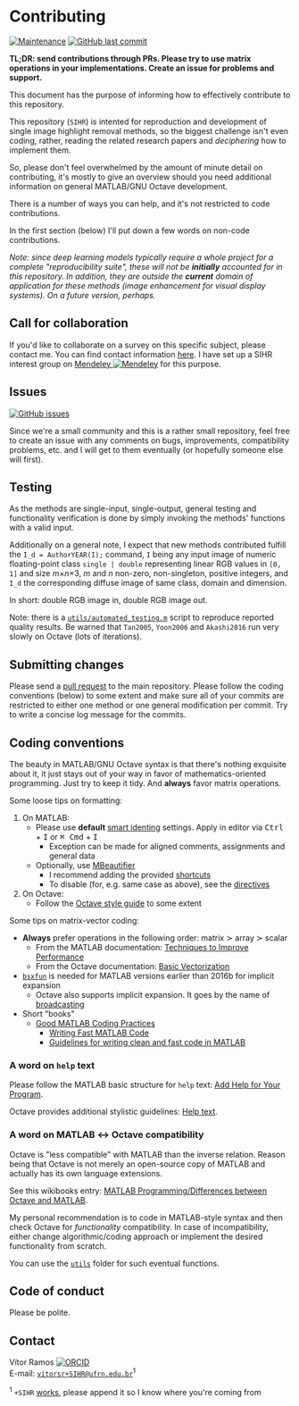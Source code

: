 # Contributing

[![Maintenance](https://img.shields.io/maintenance/yes/2019)](https://github.com/vitorsr/SIHR/graphs/contributors)
[![GitHub last commit](https://img.shields.io/github/last-commit/vitorsr/SIHR)](https://github.com/vitorsr/SIHR/commits/master)

**TL;DR: send contributions through PRs. Please try to use matrix operations in your implementations. Create an issue for problems and support.**

This document has the purpose of informing how to effectively contribute to this repository.

This repository (`SIHR`) is intented for reproduction and development of single image highlight removal methods, so the biggest challenge isn't even coding, rather, reading the related research papers and *deciphering* how to implement them.

So, please don't feel overwhelmed by the amount of minute detail on contributing, it's mostly to give an overview should you need additional information on general MATLAB/GNU Octave development.

There is a number of ways you can help, and it's not restricted to code contributions.

In the first section (below) I'll put down a few words on non-code contributions.

*Note: since deep learning models typically require a whole project for a complete "reproducibility suite", these will not be **initially** accounted for in this repository. In addition, they are outside the **current** domain of application for these methods (image enhancement for visual display systems). On a future version, perhaps.*

## Call for collaboration

If you'd like to collaborate on a survey on this specific subject, please contact me. You can find contact information [here](#contact). I have set up a SIHR interest group on [Mendeley ![Mendeley](https://cdn1.iconfinder.com/data/icons/simple-icons/16/mendeley-16-black.png)](https://www.mendeley.com/community/sihr/) for this purpose.

<!-- https://www.iconfinder.com/icons/167730/mendeley_icon -->

## Issues

[![GitHub issues](https://img.shields.io/github/issues/vitorsr/SIHR)](https://github.com/vitorsr/SIHR/issues)

Since we're a small community and this is a rather small repository, feel free to create an issue with any comments on bugs, improvements, compatibility problems, etc. and I will get to them eventually (or hopefully someone else will first).

## Testing

As the methods are single-input, single-output, general testing and functionality verification is done by simply invoking the methods' functions with a valid input.

Additionally on a general note, I expect that new methods contributed fulfill the `I_d = AuthorYEAR(I);` command, `I` being any input image of numeric floating-point class `single | double` representing linear RGB values in `[0, 1]` and size *m*×*n*×3, *m* and *n* non-zero, non-singleton, positive integers, and `I_d` the corresponding diffuse image of same class, domain and dimension.

In short: double RGB image in, double RGB image out.

Note: there is a [`utils/automated_testing.m`](https://github.com/vitorsr/SIHR/blob/master/utils/my_clip.m) script to reproduce reported quality results. Be warned that `Tan2005`, `Yoon2006` and `Akashi2016` run very slowly on Octave (lots of iterations).

## Submitting changes

Please send a [pull request](https://github.com/vitorsr/SIHR/pull/new/master) to the main repository. Please follow the coding conventions (below) to some extent and make sure all of your commits are restricted to either one method or one general modification per commit. Try to write a concise log message for the commits.

## Coding conventions

The beauty in MATLAB/GNU Octave syntax is that there's nothing exquisite about it, it just stays out of your way in favor of mathematics-oriented programming. Just try to keep it tidy. And **always** favor matrix operations.

Some loose tips on formatting:

1. On MATLAB:
    * Please use **default** [smart identing](https://www.mathworks.com/help/matlab/matlab_prog/improve-code-readability.html) settings. Apply in editor via <kbd>Ctrl</kbd> + <kbd>I</kbd> or <kbd>⌘ Cmd</kbd> + <kbd>I</kbd>
      * Exception can be made for aligned comments, assignments and general data
    * Optionally, use [MBeautifier](https://github.com/davidvarga/MBeautifier)
      * I recommend adding the provided [shortcuts](https://github.com/davidvarga/MBeautifier#shortcuts)
      * To disable (for, e.g. same case as above), see the [directives](https://github.com/davidvarga/MBeautifier#directives)
2. On Octave:
    * Follow the [Octave style guide](https://wiki.octave.org/Octave_style_guide) to some extent

Some tips on matrix-vector coding:

* **Always** prefer operations in the following order: matrix ≻ array ≻ scalar
  * From the MATLAB documentation: [Techniques to Improve Performance](https://www.mathworks.com/help/matlab/matlab_prog/techniques-for-improving-performance.html)
  * From the Octave documentation: [Basic Vectorization](https://octave.org/doc/interpreter/Vectorization-and-Faster-Code-Execution.html)
* [`bsxfun`](https://www.mathworks.com/help/matlab/ref/bsxfun.html) is needed for MATLAB versions earlier than 2016b for implicit expansion
  * Octave also supports implicit expansion. It goes by the name of [broadcasting](https://octave.org/doc/interpreter/Broadcasting.html)
* Short "books"
  * [Good MATLAB Coding Practices](https://blogs.mathworks.com/pick/2011/01/14/good-matlab-coding-practices/)
    * [Writing Fast MATLAB Code](https://www.mathworks.com/matlabcentral/fileexchange/5685-writing-fast-matlab-code)
    * [Guidelines for writing clean and fast code in MATLAB](https://www.mathworks.com/matlabcentral/fileexchange/22943-guidelines-for-writing-clean-and-fast-code-in-matlab)

### A word on `help` text

Please follow the MATLAB basic structure for `help` text: [Add Help for Your Program](https://www.mathworks.com/help/matlab/matlab_prog/add-help-for-your-program.html).

Octave provides additional stylistic guidelines: [Help text](https://wiki.octave.org/Help_text#Guidelines).

### A word on MATLAB ↔ Octave compatibility

Octave is "less compatible" with MATLAB than the inverse relation. Reason being that Octave is not merely an open-source copy of MATLAB and actually has its own language extensions.

See this wikibooks entry: [MATLAB Programming/Differences between Octave and MATLAB](https://en.wikibooks.org/wiki/MATLAB_Programming/Differences_between_Octave_and_MATLAB).

My personal recommendation is to code in MATLAB-style syntax and then check Octave for *functionality* compatibility. In case of incompatibility, either change algorithmic/coding approach or implement the desired functionality from scratch.

You can use the [`utils`](https://github.com/vitorsr/SIHR/tree/master/utils) folder for such eventual functions.

## Code of conduct

Please be polite.

## Contact

Vítor Ramos [![ORCID](https://orcid.org/sites/default/files/images/orcid_16x16.png)](https://orcid.org/0000-0002-7583-5577)  
E-mail: [`vitorsr+SIHR@ufrn.edu.br`](mailto:vitorsr+SIHR@ufrn.edu.br)<sup>1</sup>

<sup>1</sup> `+SIHR` [works](https://gmail.googleblog.com/2008/03/2-hidden-ways-to-get-more-from-your.html), please append it so I know where you're coming from
